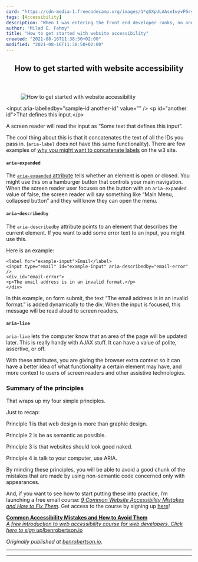 ```yaml
---
card: "https://cdn-media-1.freecodecamp.org/images/1*gSXpULAAseIwyvF6rs_t5Q.jpeg"
tags: [Accessibility]
description: "When I was entering the front end developer ranks, no one tal"
author: "Milad E. Fahmy"
title: "How to get started with website accessibility"
created: "2021-08-16T11:38:50+02:00"
modified: "2021-08-16T11:38:50+02:00"
---
```

<div class="site-wrapper">
<main id="site-main" class="site-main outer">
<div class="inner">
<article class="post-full post tag-accessibility tag-technology tag-web-development tag-front-end-development tag-design ">
<header class="post-full-header">
<h1 class="post-full-title">How to get started with website accessibility</h1>
</header>
<figure class="post-full-image">
<picture>
<source media="(max-width: 700px)" sizes="1px" srcset="data:image/gif;base64,R0lGODlhAQABAIAAAAAAAP///yH5BAEAAAAALAAAAAABAAEAAAIBRAA7 1w">
<source media="(min-width: 701px)" sizes="(max-width: 800px) 400px,
(max-width: 1170px) 700px,
1400px" srcset="https://cdn-media-1.freecodecamp.org/images/1*gSXpULAAseIwyvF6rs_t5Q.jpeg 300w,
https://cdn-media-1.freecodecamp.org/images/1*gSXpULAAseIwyvF6rs_t5Q.jpeg 600w,
https://cdn-media-1.freecodecamp.org/images/1*gSXpULAAseIwyvF6rs_t5Q.jpeg 1000w,
https://cdn-media-1.freecodecamp.org/images/1*gSXpULAAseIwyvF6rs_t5Q.jpeg 2000w">
<img onerror="this.style.display='none'" src="https://cdn-media-1.freecodecamp.org/images/1*gSXpULAAseIwyvF6rs_t5Q.jpeg" alt="How to get started with website accessibility">
</picture>
</figure>
<section class="post-full-content">
<div class="post-content">
&lt;input aria-labelledby="sample-id another-id" value="" /&gt;
&lt;p id="another id"&gt;That defines this input.&lt;/p&gt;</code></pre><p>A screen reader will read the input as “Some text that defines this input”.</p><p>The cool thing about this is that it concatenates the text of all the IDs you pass in. (<code>aria-label</code> does not have this same functionality). There are few examples of <a href="https://www.w3.org/WAI/GL/wiki/Using_aria-labelledby_to_concatenate_a_label_from_several_text_nodes#Examples" rel="noopener">why you might want to concatenate labels</a> on the w3 site.</p><h4 id="aria-expanded"><code>aria-expanded</code></h4><p>The <code><a href="https://benrobertson.io/accessibility/javascript-accessibility#3-manage-aria-states" rel="noopener">aria-expanded</a></code><a href="https://benrobertson.io/accessibility/javascript-accessibility#3-manage-aria-states" rel="noopener"> attribute</a> tells whether an element is open or closed. You might use this on a hamburger button that controls your main navigation. When the screen reader user focuses on the button with an <code>aria-expanded</code> value of false, the screen reader will say something like “Main Menu, collapsed button” and they will know they can open the menu.</p><h4 id="aria-describedby"><code>aria-describedby</code></h4><p>The <code>aria-describedby</code> attribute points to an element that describes the current element. If you want to add some error text to an input, you might use this.</p><p>Here is an example:</p><pre><code class="language-html">&lt;label for="example-input"&gt;Email&lt;/label&gt;
&lt;input type="email" id="example-input" aria-describedby="email-error" /&gt;
&lt;div id="email-error"&gt;
&lt;p&gt;The email address is in an invalid format.&lt;/p&gt;
&lt;/div&gt;</code></pre><p>In this example, on form submit, the text “The email address is in an invalid format.” is added dynamically to the div. When the input is focused, this message will be read aloud to screen readers.</p><h4 id="aria-live"><code>aria-live</code></h4><p><code>aria-live</code> lets the computer know that an area of the page will be updated later. This is really handy with AJAX stuff. It can have a value of polite, assertive, or off.</p><p>With these attributes, you are giving the browser extra context so it can have a better idea of what functionality a certain element may have, and more context to users of screen readers and other assistive technologies.</p><h3 id="summary-of-the-principles">Summary of the principles</h3><p>That wraps up my four simple principles.</p><p>Just to recap:</p><p>Principle 1 is that web design is more than graphic design.</p><p>Principle 2 is be as semantic as possible.</p><p>Principle 3 is that websites should look good naked.</p><p>Principle 4 is talk to your computer, use ARIA.</p><p>By minding these principles, you will be able to avoid a good chunk of the mistakes that are made by using non-semantic code concerned only with appearances.</p><p>And, if you want to see how to start putting these into practice, I’m launching a free email course: <a href="https://benrobertson.io/courses/common-accessibility-mistakes/" rel="noopener"><em>9 Common Website Accessibility Mistakes and How to Fix Them</em></a>. Get access to the course by signing up <a href="https://benrobertson.io/courses/common-accessibility-mistakes/" rel="noopener">here</a>!</p><p><a href="https://benrobertson.io/courses/common-accessibility-mistakes/" rel="noopener"><strong>Common Accessibility Mistakes and How to Avoid Them</strong></a><br><a href="https://benrobertson.io/courses/common-accessibility-mistakes/" rel="noopener"><em>A free introduction to web accessibility course for web developers. Click here to sign up!</em>benrobertson.io</a></p><p><em>Originally published at <a href="https://benrobertson.io/accessibility/principles-getting-started-website-accessibility" rel="noopener">benrobertson.io</a>.</em></p>
</div>
<hr>
<hr>
</section>
</article>
</div>
</main>
</div>
<!-- Google Tag Manager (noscript) -->
<!-- End Google Tag Manager (noscript) -->
